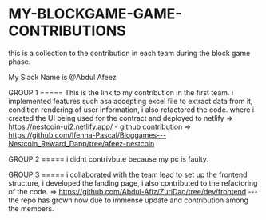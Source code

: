 # MY-BLOCKGAME-GAME-CONTRIBUTIONS
this is a collection to the contribution in each team during the block game phase.

My Slack Name is @Abdul Afeez

GROUP 1 ===== This is the link to my contribution in the first team. i implemented features such asa accepting excel file to extract data from it, condition rendering of user information, i also refactored the code. where i created the UI being used for the contract and deployed to 
netlify => https://nestcoin-ui2.netlify.app/ - github contribution => https://github.com/Ifenna-Pascal/Bloggames---Nestcoin_Reward_Dapp/tree/afeez-nestcoin

GROUP 2 ===== i didnt contrivbute because my pc is faulty.

GROUP 3 ===== i collaborated with the team lead to set up the frontend structure, i developed the landing page, i also contributed to the refactoring of the code. => https://github.com/Abdul-Afiz/ZuriDao/tree/dev/frontend --- the repo has grown now due to immense update and contribution among the members.

